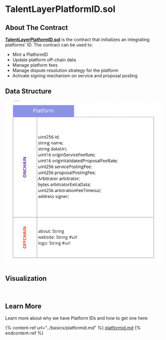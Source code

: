 # TalentLayerPlatformID.sol

## **About The Contract**

[**TalentLayerPlatformID.sol**](https://github.com/TalentLayer/talentlayer-id-contracts/blob/main/contracts/TalentLayerPlatformID.sol) is the contract that initializes an integrating platforms' ID. The contract can be used to:

* Mint a PlatformID
* Update platform off-chain data&#x20;
* Manage platform fees
* Manage dispute resolution strategy for the platform&#x20;
* Activate signing mechanism on service and proposal posting

## Data Structure

![](<../../.gitbook/assets/image (1).png>)



## Visualization

<figure><img src="../../.gitbook/assets/platform2.svg" alt=""><figcaption></figcaption></figure>

## Learn More

Learn more about why we have Platform IDs and how to get one here:

{% content-ref url="../basics/platformid.md" %}
[platformid.md](../basics/platformid.md)
{% endcontent-ref %}
